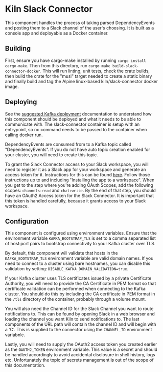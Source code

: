 # Kiln Slack Connector

This component handles the process of taking parsed DependencyEvents and posting them to a Slack channel of the user's choosing. It is built as a console app and deployable as a Docker container.

## Building
First, ensure you have cargo-make installed by running `cargo install cargo-make`. Then from this directory, run `cargo make build-slack-connector-docker`. This will run linting, unit tests, check the crate builds, then build the crate for the "musl" target needed to create a static binary and finally build and tag the Alpine linux-based kiln/slack-connector docker image.

## Deploying
See the [suggested Kafka deployment](../docs/suggested_kafka_deployment.md) documentation to understand how this component should be deployed and what it needs to be able to communicate with. The slack-connector container is setup with an entrypoint, so no command needs to be passed to the container when calling docker run.

DependencyEvents are consumed from to a Kafka topic called "DependencyEvents". If you do not have auto topic creation enabled for your cluster, you will need to create this topic.

To grant the Slack Connector access to your Slack workspace, you will need to register it as a Slack app for your workspace and generate an access token for it. Instructions for this can be found [here](https://api.slack.com/authentication/basics). Follow those instructions up to and including "Installing the app to a workspace". When you get to the step where you're adding OAuth Scopes, add the following scopes: `channels:read` and `chat:write`. By the end of that step, you should have an OAuth2 Access token for the Slack Connector. It is important that this token is handled carefully, because it grants access to your Slack workspace.

## Configuration
This component is configured using environment variables. Ensure that the environment variable `KAFKA_BOOTSTRAP_TLS` is set to a comma separated list of host:port pairs to bootstrap connectivity to your Kafka cluster over TLS.

By default, this component will validate that hosts in the `KAFKA_BOOTSTRAP_TLS` environment variable are valid domain names. If you need to connect to a cluster using bare hostnames, you can disable this validation by setting: `DISABLE_KAFKA_DOMAIN_VALIDATION=true`.

If your Kafka cluster uses TLS certificates issued by a private Certificate Authority, you will need to provide the CA Certificate in PEM format so that certificate validation can be performed when connecting to the Kafka cluster. You should do this by including the CA certificate in PEM format in the `/tls` directory of the container, probably through a volume mount.

You will also need the Channel ID for the Slack Channel you want to route notifications to. This can be found by opening Slack in a web browser and loading the channel you want Kiln to send notifications to. The last components of the URL path will contain the channel ID and will begin with a 'C'. This is supplied to the connector using the `CHANNEL_ID` environment variabnle.

Lastly, you will need to supply the OAuth2 access token you created earlier as the `OAUTH2_TOKEN` environment variable. This value is a secret and should be handled accordingly to avoid accidental disclosure in shell history, logs etc. Unfortunately the topic of secrets management is out of the scope of this documentation.
